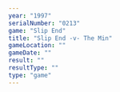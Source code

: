```yaml
---
year: "1997"
serialNumber: "0213" 
game: "Slip End"
title: "Slip End -v- The Min"
gameLocation: ""
gameDate: ""
result: ""
resultType: ""
type: "game"
---
```

